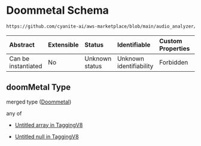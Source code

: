 # Doommetal Schema

```txt
https://github.com/cyanite-ai/aws-marketplace/blob/main/audio_analyzer/schemes/marketplace_v1/schema/TaggingV8.schema.json#/$defs/SubgenreSegmentsV1/properties/doomMetal
```



| Abstract            | Extensible | Status         | Identifiable            | Custom Properties | Additional Properties | Access Restrictions | Defined In                                                                     |
| :------------------ | :--------- | :------------- | :---------------------- | :---------------- | :-------------------- | :------------------ | :----------------------------------------------------------------------------- |
| Can be instantiated | No         | Unknown status | Unknown identifiability | Forbidden         | Allowed               | none                | [TaggingV8.schema.json\*](../out/TaggingV8.schema.json "open original schema") |

## doomMetal Type

merged type ([Doommetal](taggingv8-defs-subgenresegmentsv1-properties-doommetal.md))

any of

* [Untitled array in TaggingV8](taggingv8-defs-subgenresegmentsv1-properties-doommetal-anyof-0.md "check type definition")

* [Untitled null in TaggingV8](taggingv8-defs-subgenresegmentsv1-properties-doommetal-anyof-1.md "check type definition")
